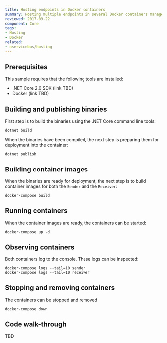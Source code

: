 ```yaml
---
title: Hosting endpoints in Docker containers
summary: Hosting multiple endpoints in several Docker containers managed by Docker Compose
reviewed: 2017-09-22
component: Core
tags:
- Hosting
- Docker
related:
- nservicebus/hosting
---
```


## Prerequisites

This sample requires that the following tools are installed:

  - .NET Core 2.0 SDK (link TBD)
  - Docker (link TBD)

## Building and publishing binaries

First step is to build the binaries using the .NET Core command line tools:

```
dotnet build
```

When the binaries have been compiled, the next step is preparing them for deployment into the container:

```
dotnet publish
```

## Building container images

When the binaries are ready for deployment, the next step is to build container images for both the `Sender` and the `Receiver`:

```
docker-compose build
```

## Running containers

When the container images are ready, the containers can be started:

```
docker-compose up -d
```

## Observing containers

Both containers log to the console. These logs can be inspected:

```
docker-compose logs --tail=10 sender
docker-compose logs --tail=10 receiver
```

## Stopping and removing containers

The containers can be stopped and removed

```
docker-compose down
```

## Code walk-through

TBD
